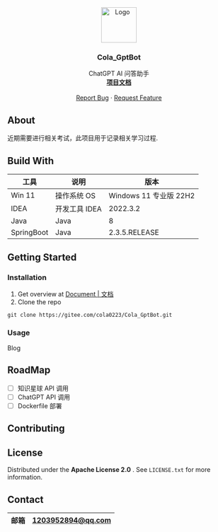 <div align="center">
  <a href="https://gitee.com/cola0223/HelloJinZhongForC">
    <img src="https://cola-picgo-1311841992.cos.ap-beijing.myqcloud.com/%E6%98%9F%E7%90%83.svg" alt="Logo" width="80" height="80">
  </a>
</div>
<h3 align="center">Cola_GptBot</h3>

  <p align="center">
    ChatGPT AI 问答助手
    <br />
    <a href="http://101.43.233.37:84/#/"><strong>项目文档</strong></a>
    <br />
    <br />
    <a href="https://gitee.com/cola0223/Cola_GptBot/issues">Report Bug</a>
    ·
    <a href="https://gitee.com/cola0223/Cola_GptBot/issues">Request Feature</a>
  </p>

## About

近期需要进行相关考试，此项目用于记录相关学习过程.

## Build With

| 工具         | 说明        | 版本                  |
|------------|-----------|---------------------|
| Win 11     | 操作系统 OS   | Windows 11 专业版 22H2 |
| IDEA       | 开发工具 IDEA | 2022.3.2            |
| Java       | Java      | 8                   |
| SpringBoot | Java      | 2.3.5.RELEASE       |

## Getting Started

### Installation

1. Get overview at [Document | 文档](http://101.43.233.37:84/#/)
2. Clone the repo

```shell
git clone https://gitee.com/cola0223/Cola_GptBot.git
```

### Usage

Blog

## RoadMap

- [ ] 知识星球 API 调用
- [ ] ChatGPT API 调用
- [ ] Dockerfile 部署

## Contributing

## License

Distributed under the  **Apache License 2.0** . See `LICENSE.txt` for more information.

## Contact

| 邮箱  | 1203952894@qq.com |
|-----|-------------------|

